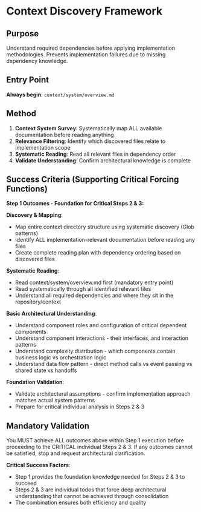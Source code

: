 # Context Discovery Framework

## Purpose
Understand required dependencies before applying implementation methodologies. Prevents implementation failures due to missing dependency knowledge.

## Entry Point
**Always begin**: `context/system/overview.md`

## Method
1. **Context System Survey**: Systematically map ALL available documentation before reading anything
2. **Relevance Filtering**: Identify which discovered files relate to implementation scope
3. **Systematic Reading**: Read all relevant files in dependency order
4. **Validate Understanding**: Confirm architectural knowledge is complete

## Success Criteria (Supporting Critical Forcing Functions)

**Step 1 Outcomes - Foundation for Critical Steps 2 & 3:**

**Discovery & Mapping**:
- Map entire context directory structure using systematic discovery (Glob patterns)
- Identify ALL implementation-relevant documentation before reading any files
- Create complete reading plan with dependency ordering based on discovered files

**Systematic Reading**:
- Read context/system/overview.md first (mandatory entry point)
- Read systematically through all identified relevant files
- Understand all required dependencies and where they sit in the repository/context

**Basic Architectural Understanding**:
- Understand component roles and configuration of critical dependent components
- Understand component interactions - their interfaces, and interaction patterns
- Understand complexity distribution - which components contain business logic vs orchestration logic
- Understand data flow pattern - direct method calls vs event passing vs shared state vs handoffs

**Foundation Validation**:
- Validate architectural assumptions - confirm implementation approach matches actual system patterns
- Prepare for critical individual analysis in Steps 2 & 3

## Mandatory Validation
You MUST achieve ALL outcomes above within Step 1 execution before proceeding to the CRITICAL individual Steps 2 & 3. If any outcomes cannot be satisfied, stop and request architectural clarification.

**Critical Success Factors**:
- Step 1 provides the foundation knowledge needed for Steps 2 & 3 to succeed
- Steps 2 & 3 are individual todos that force deep architectural understanding that cannot be achieved through consolidation
- The combination ensures both efficiency and quality
